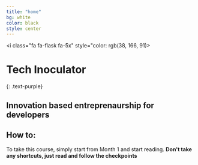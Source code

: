 ```yaml
---
title: "home"
bg: white
color: black
style: center
---
```


<i class="fa fa-flask fa-5x" style="color: rgb(38, 166, 91)></i>

# **Tech Inoculator**
{: .text-purple}

## Innovation based entreprenaurship for developers

<p>

</p>

## How to:

To take this course, simply start from Month 1 and start reading. **Don't take any shortcuts, just read and follow the checkpoints** 
